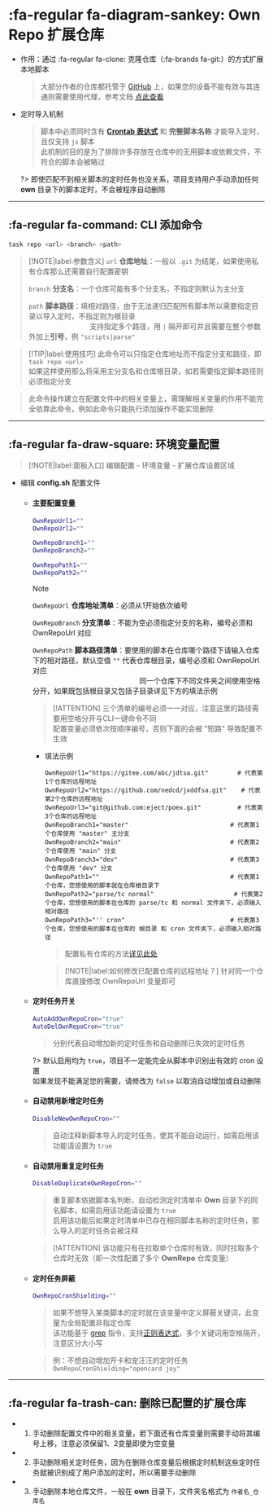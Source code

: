 # :fa-regular fa-diagram-sankey: Own Repo 扩展仓库

  - 作用：通过 :fa-regular fa-clone: 克隆仓库（:fa-brands fa-git:）的方式扩展本地脚本

    > 大部分作者的仓库都托管于 [GitHub](https://github.com) 上，如果您的设备不能有效与其连通则需要使用代理，参考文档 [点此查看](./install/配置代理)

  - 定时导入机制

    > 脚本中必须同时含有 **[Crontab 表达式](https://www.runoob.com/w3cnote/linux-crontab-tasks.html)** 和 **完整脚本名称** 才能导入定时，且仅支持 `js` 脚本\
    > 此机制的目的是为了排除许多存放在仓库中的无用脚本或依赖文件，不符合的脚本会被略过

    ?> 即使匹配不到相关脚本的定时任务也没关系，项目支持用户手动添加任何 **own** 目录下的脚本定时，不会被程序自动删除

***

## :fa-regular fa-command: CLI 添加命令

  ```bash
  task repo <url> <branch> <path>
  ```

  > [!NOTE|label:参数含义]
  > `url` **仓库地址**：一般以 `.git` 为结尾，如果使用私有仓库那么还需要自行配置密钥
  >
  > `branch` **分支名**：一个仓库可能有多个分支名，不指定则默认为主分支
  >
  > `path` **脚本路径**：填相对路径，由于无法递归匹配所有脚本所以需要指定目录以导入定时，不指定则为根目录\
  > ㅤㅤㅤㅤㅤㅤㅤㅤㅤ 支持指定多个路径，用 `|` 隔开即可并且需要在整个参数外加上**引号**，例 `"scripts|parse"`

  > [!TIP|label:使用技巧]
  > 此命令可以只指定仓库地址而不指定分支和路径，即 `task repo <url>`\
  > 如果这样使用那么将采用主分支名和仓库根目录，如若需要指定脚本路径则必须指定分支

  > 此命令操作建立在配置文件中的相关变量上，需理解相关变量的作用不能完全依靠此命令，例如此命令只能执行添加操作不能实现删除

***

## :fa-regular fa-draw-square: 环境变量配置

  > [!NOTE|label:面板入口]
  > 编辑配置 - 环境变量 - 扩展仓库设置区域

  - 编辑 **config.sh** 配置文件

    - #### 主要配置变量

      ```bash
      OwnRepoUrl1=""
      OwnRepoUrl2=""

      OwnRepoBranch1=""
      OwnRepoBranch2=""

      OwnRepoPath1=""
      OwnRepoPath2=""
      ```
      > [!NOTE]
      > `OwnRepoUrl` **仓库地址清单**：必须从1开始依次编号
      > 
      > `OwnRepoBranch` **分支清单**：不能为空必须指定分支的名称，编号必须和 OwnRepoUrl 对应
      > 
      > `OwnRepoPath` **脚本路径清单**：要使用的脚本在仓库哪个路径下请输入仓库下的相对路径，默认空值 `""` 代表仓库根目录，编号必须和 OwnRepoUrl 对应\
      > ㅤㅤㅤㅤㅤㅤㅤㅤㅤㅤㅤㅤㅤㅤㅤ ㅤ同一个仓库下不同文件夹之间使用空格分开，如果既包括根目录又包括子目录详见下方的填法示例

      > [!ATTENTION]
      > 三个清单的编号必须一一对应，注意这里的路径需要用空格分开与CLI一键命令不同\
      > 配置变量必须依次按顺序编号，否则下面的会被 "短路" 导致配置不生效

      - 填法示例

        ```
        OwnRepoUrl1="https://gitee.com/abc/jdtsa.git"        # 代表第1个仓库的远程地址
        OwnRepoUrl2="https://github.com/nedcd/jxddfsa.git"    # 代表第2个仓库的远程地址
        OwnRepoUrl3="git@github.com:eject/poex.git"          # 代表第3个仓库的远程地址
        OwnRepoBranch1="master"                            # 代表第1个仓库使用 "master" 主分支
        OwnRepoBranch2="main"                              # 代表第2个仓库使用 "main" 分支
        OwnRepoBranch3="dev"                               # 代表第3个仓库使用 "dev" 分支
        OwnRepoPath1=""                                    # 代表第1个仓库，您想使用的脚本就在仓库根目录下
        OwnRepoPath2="parse/tc normal"                      # 代表第2个仓库，您想使用的脚本在仓库的 parse/tc 和 normal 文件夹下，必须输入相对路径
        OwnRepoPath3="'' cron"                             # 代表第3个仓库，您想使用的脚本在仓库的 根目录 和 cron 文件夹下，必须输入相对路径
        ```
        > 配置私有仓库的方法[详见此处](./config/主要仓库?id=配置私有仓库)

        > [!NOTE|label:如何修改已配置仓库的远程地址？]
        > 针对同一个仓库直接修改 OwnRepoUrl 变量即可

    - #### 定时任务开关

      ```bash
      AutoAddOwnRepoCron="true"
      AutoDelOwnRepoCron="true"
      ```
      > 分别代表自动增加新的定时任务和自动删除已失效的定时任务

      ?> 默认启用均为 `true`，项目不一定能完全从脚本中识别出有效的 cron 设置\
        如果发现不能满足您的需要，请修改为 `false` 以取消自动增加或自动删除

    - #### 自动禁用新增定时任务

      ```bash
      DisableNewOwnRepoCron=""
      ```
      > 自动注释新脚本导入的定时任务，使其不能自动运行，如需启用该功能请设置为 `true`

    - #### 自动禁用重复定时任务

      ```bash
      DisableDuplicateOwnRepoCron=""
      ```

      > 重复脚本依据脚本名判断，自动检测定时清单中 **Own** 目录下的同名脚本，如需启用该功能请设置为 `true`\
      > 启用该功能后如果定时清单中已存在相同脚本名称的定时任务，那么导入的定时任务会被注释

      > [!ATTENTION]
      > 该功能只有在拉取单个仓库时有效，同时拉取多个仓库时无效（即一次性配置了多个 **OwnRepo** 仓库变量）

    - #### 定时任务屏蔽

      ```bash
      OwnRepoCronShielding=""
      ```

      > 如果不想导入某类脚本的定时就在该变量中定义屏蔽关键词，此变量为全局配置非指定仓库\
      > 该功能基于 [grep](https://www.runoob.com/linux/linux-comm-grep.html) 指令，支持[正则表达式](https://blog.csdn.net/Gou_Hailong/article/details/109470583)，多个关键词用空格隔开，注意区分大小写

      > 例：不想自动增加开卡和宠汪汪的定时任务 `OwnRepoCronShielding="opencard joy"`

***

## :fa-regular fa-trash-can: 删除已配置的扩展仓库 <!-- {docsify-ignore} -->

  - 1. 手动删除配置文件中的相关变量，若下面还有仓库变量则需要手动将其编号上移，注意必须保留1、2变量即使为空变量
  - 2. 手动删除相关定时任务，因为在删除仓库变量后根据定时机制这些定时任务就被识别成了用户添加的定时，所以需要手动删除
  - 3. 手动删除本地仓库文件，一般在 **own** 目录下，文件夹名格式为 `作者名_仓库名`